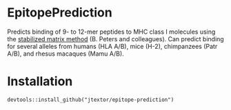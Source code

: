 # EpitopePrediction

Predicts binding of 9- to 12-mer peptides to MHC class I molecules using the [stabilized matrix method](http://bmcbioinformatics.biomedcentral.com/articles/10.1186/1471-2105-10-394) (B. Peters and colleagues). Can predict binding for several alleles from humans (HLA A/B), mice (H-2), chimpanzees (Patr A/B), and rhesus macaques (Mamu A/B).

# Installation

`
devtools::install_github("jtextor/epitope-prediction")
`


